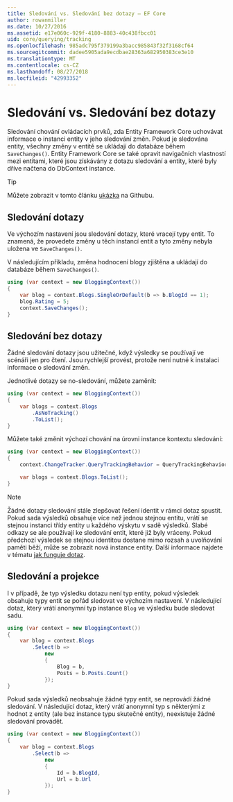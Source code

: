 ```yaml
---
title: Sledování vs. Sledování bez dotazy – EF Core
author: rowanmiller
ms.date: 10/27/2016
ms.assetid: e17e060c-929f-4180-8883-40c438fbcc01
uid: core/querying/tracking
ms.openlocfilehash: 985adc795f379199a3bacc985843f32f3168cf64
ms.sourcegitcommit: dadee5905ada9ecdbae28363a682950383ce3e10
ms.translationtype: MT
ms.contentlocale: cs-CZ
ms.lasthandoff: 08/27/2018
ms.locfileid: "42993352"
---
```

# <a name="tracking-vs-no-tracking-queries"></a>Sledování vs. Sledování bez dotazy

Sledování chování ovládacích prvků, zda Entity Framework Core uchovávat informace o instanci entity v jeho sledování změn. Pokud je sledována entity, všechny změny v entitě se ukládají do databáze během `SaveChanges()`. Entity Framework Core se také opravit navigačních vlastností mezi entitami, které jsou získávány z dotazu sledování a entity, které byly dříve načtena do DbContext instance.

> [!TIP]  
> Můžete zobrazit v tomto článku [ukázka](https://github.com/aspnet/EntityFramework.Docs/tree/master/samples/core/Querying) na Githubu.

## <a name="tracking-queries"></a>Sledování dotazy

Ve výchozím nastavení jsou sledování dotazy, které vracejí typy entit. To znamená, že provedete změny u těch instancí entit a tyto změny nebyla uložena ve `SaveChanges()`.

V následujícím příkladu, změna hodnocení blogy zjištěna a ukládají do databáze během `SaveChanges()`.

<!-- [!code-csharp[Main](samples/core/Querying/Querying/Tracking/Sample.cs)] -->
``` csharp
using (var context = new BloggingContext())
{
    var blog = context.Blogs.SingleOrDefault(b => b.BlogId == 1);
    blog.Rating = 5;
    context.SaveChanges();
}
```

## <a name="no-tracking-queries"></a>Sledování bez dotazy

Žádné sledování dotazy jsou užitečné, když výsledky se používají ve scénáři jen pro čtení. Jsou rychlejší provést, protože není nutné k instalaci informace o sledování změn.

Jednotlivé dotazy se no-sledování, můžete zaměnit:

<!-- [!code-csharp[Main](samples/core/Querying/Querying/Tracking/Sample.cs?highlight=4)] -->
``` csharp
using (var context = new BloggingContext())
{
    var blogs = context.Blogs
        .AsNoTracking()
        .ToList();
}
```

Můžete také změnit výchozí chování na úrovni instance kontextu sledování:

<!-- [!code-csharp[Main](samples/core/Querying/Querying/Tracking/Sample.cs?highlight=3)] -->
``` csharp
using (var context = new BloggingContext())
{
    context.ChangeTracker.QueryTrackingBehavior = QueryTrackingBehavior.NoTracking;

    var blogs = context.Blogs.ToList();
}
```

> [!NOTE]  
> Žádné dotazy sledování stále zlepšovat řešení identit v rámci dotaz spustit. Pokud sada výsledků obsahuje více než jednou stejnou entitu, vrátí se stejnou instanci třídy entity u každého výskytu v sadě výsledků. Slabé odkazy se ale používají ke sledování entit, které již byly vráceny. Pokud předchozí výsledek se stejnou identitou dostane mimo rozsah a uvolňování paměti běží, může se zobrazit nová instance entity. Další informace najdete v tématu [jak funguje dotaz](overview.md).

## <a name="tracking-and-projections"></a>Sledování a projekce

I v případě, že typ výsledku dotazu není typ entity, pokud výsledek obsahuje typy entit se pořád sledovat ve výchozím nastavení. V následující dotaz, který vrátí anonymní typ instance `Blog` ve výsledku bude sledovat sadu.

<!-- [!code-csharp[Main](samples/core/Querying/Querying/Tracking/Sample.cs?highlight=7)] -->
``` csharp
using (var context = new BloggingContext())
{
    var blog = context.Blogs
        .Select(b =>
            new
            {
                Blog = b,
                Posts = b.Posts.Count()
            });
}
```

Pokud sada výsledků neobsahuje žádné typy entit, se neprovádí žádné sledování. V následující dotaz, který vrátí anonymní typ s některými z hodnot z entity (ale bez instance typu skutečné entity), neexistuje žádné sledování provádět.

<!-- [!code-csharp[Main](samples/core/Querying/Querying/Tracking/Sample.cs)] -->
``` csharp
using (var context = new BloggingContext())
{
    var blog = context.Blogs
        .Select(b =>
            new
            {
                Id = b.BlogId,
                Url = b.Url
            });
}
```
